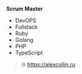 **Scrum Master**
- DevOPS
- Fullstack
- Ruby 
- Golang 
- PHP 
- TypeScript

> 🌐 https://alexcollin.ru
